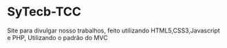# SyTecb-TCC
Site para divulgar nosso trabalhos, feito utilizando HTML5,CSS3,Javascript e PHP,  Utilizando o padrão do MVC
